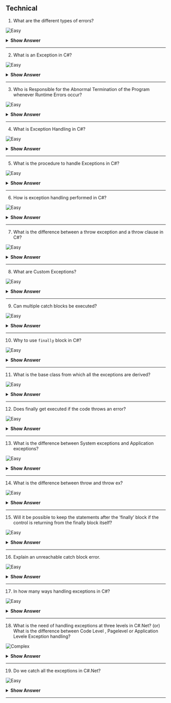 ## Technical

1. What are the different types of errors?

![Easy](https://github.com/revaturelabs/interviewquestions/blob/dev/ComplexityTags/simple%20(2).svg)

<details> <summary> <b> Show Answer </b> </summary>

<blockquote> 

When we write and execute our code in the .NET framework then there is a possibility of two types of error occurrences. They are as follows:

- Compilation Errors
- Runtime Errors

</blockquote> 

</details>

---

2. What is an Exception in C#?

![Easy](https://github.com/revaturelabs/interviewquestions/blob/dev/ComplexityTags/simple%20(2).svg)

<details> <summary> <b> Show Answer </b> </summary>

<blockquote> 

An Exception is a class in C# which is responsible for abnormal termination of the program when runtime errors occur while running the program.  So, these errors (runtime) are very dangerous because whenever the runtime errors occur in the programs, the program gets terminated abnormally on the same line where the error gets occurred without executing the next line of code.

**Note**: Most people are saying Runtime Errors are Exceptions which is not true. Exceptions are classes that are responsible for abnormal termination of the program when runtime errors occur.

</blockquote>

</details>

---

3. Who is Responsible for the Abnormal Termination of the Program whenever Runtime Errors occur?

![Easy](https://github.com/revaturelabs/interviewquestions/blob/dev/ComplexityTags/simple%20(2).svg)

<details> <summary> <b> Show Answer </b> </summary>

<blockquote> 

Objects of Exception classes are responsible for abnormal termination of the program whenever runtime errors occur. These exception classes are predefined under BCL (Base Class Libraries) where a separate class is provided for each and every different type of exception like

- IndexOutOfRangeException
- FormatException
- NullReferenceException 

**Note**: Exception class is the superclass of all Exception classes in C#.

</blockquote>

</details>

---

4. What is Exception Handling in C#?

![Easy](https://github.com/revaturelabs/interviewquestions/blob/dev/ComplexityTags/simple%20(2).svg)

<details> <summary> <b> Show Answer </b> </summary>

<blockquote> 

The process of catching the exception for converting the CLR given exception message to an end-user understandable message and for stopping the abnormal termination of the program whenever runtime errors are occurring is called Exception Handling in C#. Once we handle an exception under a program we will be getting the following advantages:-

- We can stop the Abnormal Termination
- We can perform any corrective action that may resolve the problem.
- Displaying a user-friendly error message, so that the user can resolve the problem provided if it is under his control.

</blockquote>

</details>

---

5. What is the procedure to handle Exceptions in C#?

![Easy](https://github.com/revaturelabs/interviewquestions/blob/dev/ComplexityTags/simple%20(2).svg)

<details> <summary> <b> Show Answer </b> </summary>

<blockquote> 

The Exception Handling in C# is a 4 steps procedure

- Preparing the exception object that is appropriate to the current logical mistake.
- Throwing that exception to the appropriate exception handler.
- Catching that exception.
- Taking necessary actions against that exception.

</blockquote>

</details>

---

6.  How is exception handling performed in C#?

![Easy](https://github.com/revaturelabs/interviewquestions/blob/dev/ComplexityTags/simple%20(2).svg)

<details> <summary> <b> Show Answer </b> </summary>

<blockquote> 

In C#, exception handling helps detect errors in code at runtime. The process is implemented using four different keywords:

`<Try>` identifies blocks of code where exceptions are activated
`<Catch>` catches the exceptions that have been identified by <Try>
`<Finally>` executes a given set of statements depending on whether an exception is thrown out or not
`<Throw>` removes the exception

</blockquote>

</details>

---

7. What is the difference between a throw exception and a throw clause in C#?

![Easy](https://github.com/revaturelabs/interviewquestions/blob/dev/ComplexityTags/simple%20(2).svg)

<details> <summary> <b> Show Answer </b> </summary>

<blockquote> 

The fundamental difference is that throw exceptions overwrite the stack trace, whereas throw clauses retain the stack information. As such, it is much harder to retrieve the original code responsible for throwing the exception with throw exceptions. 

</blockquote>

</details>

---

8. What are Custom Exceptions?

![Easy](https://github.com/revaturelabs/interviewquestions/blob/dev/ComplexityTags/simple%20(2).svg)

<details> <summary> <b> Show Answer </b> </summary>

<blockquote> 

Sometimes there are some errors that need to be handeled as per user requirements. Custom exceptions are used for them and are used defined exceptions.

**Example**

```C#

using System;
class InvalidAgeException : Exception {
    public InvalidAgeException() : base() {}
    public InvalidAgeException(string msg) : base(msg) {}
}
class Person {
    private int age;
    public int Age
    {
        set {
            if ( value &gt;= 19 &amp;&amp; value &lt;= 60 )
                age = value;
            else{
                InvalidAgeException expObj = new InvalidAgeException("The Age input has to be with 19 to 60");
                throw expObj;
                }
            }
        get {
            return age;
            }
    }
}
class Test {
    public static void Main(string []args) {
        Person personObj = new Person();
        Console.Write("Enter the age : ");
        try {
            string ageInput = Console.ReadLine();
            /* convert the string value into int value
            with the help of int.parse() method */
            personObj.Age = int.Parse( ageInput );
            Console.WriteLine("Valid age input");
            }
        catch(InvalidAgeException expObj){
            Console.WriteLine( expObj.Message );
            }
    }
}

```

</blockquote>

</details>

---

9. Can multiple catch blocks be executed?

![Easy](https://github.com/revaturelabs/interviewquestions/blob/dev/ComplexityTags/simple%20(2).svg)

<details> <summary> <b> Show Answer </b> </summary>

<blockquote> 

No, Multiple catch blocks can't be executed. Once the proper catch code executed, the control is transferred to the finally block and then the code that follows the finally block gets executed.

</blockquote>

</details>

---

10. Why to use `finally` block in C#?

![Easy](https://github.com/revaturelabs/interviewquestions/blob/dev/ComplexityTags/simple%20(2).svg)

<details> <summary> <b> Show Answer </b> </summary>

<blockquote> 

`Finally` block will be executed irrespective of exception. So while executing the code in try block when exception is occurred, control is returned to catch block and at last finally block will be executed. So closing connection to database / releasing the file handlers can be kept in finally block.

</blockquote>

</details>

---

11. What is the base class from which all the exceptions are derived?

![Easy](https://github.com/revaturelabs/interviewquestions/blob/dev/ComplexityTags/simple%20(2).svg)

<details> <summary> <b> Show Answer </b> </summary>

<blockquote> 

`System.Exception`

</blockquote>

</details>

---
 

12. Does finally get executed if the code throws an error?

![Easy](https://github.com/revaturelabs/interviewquestions/blob/dev/ComplexityTags/simple%20(2).svg)

<details> <summary> <b> Show Answer </b> </summary>

<blockquote> 

Yes, Finally block will get executed always.
 
</blockquote>

</details>

---

13. What is the difference between System exceptions and Application exceptions?

![Easy](https://github.com/revaturelabs/interviewquestions/blob/dev/ComplexityTags/simple%20(2).svg)

<details> <summary> <b> Show Answer </b> </summary>

<blockquote> 

- System exceptions are derive directly from a base class `System.SystemException`. A System level Exception is normally thrown when a nonrecoverable error has occurred.
- Application exceptions can be user defined exceptions thrown by the applications. If you are designing an application that needs to create its own exceptions class, you are advised to derive custom exceptions from the `System.ApplicationException` class. It is typically thrown when a recoverable error has occurred.
 
</blockquote>

</details>

---

14. What is the difference between throw and throw ex?

![Easy](https://github.com/revaturelabs/interviewquestions/blob/dev/ComplexityTags/simple%20(2).svg)

<details> <summary> <b> Show Answer </b> </summary>

<blockquote> 

throw statement preserves original error stack information but in throw ex, stack error of exception will be replaced with a stack trace starting with rethrow point.

</blockquote>

</details>

---

15. Will it be possible to keep the statements after the ‘finally’ block if the control is returning from the finally block itself?

![Easy](https://github.com/revaturelabs/interviewquestions/blob/dev/ComplexityTags/simple%20(2).svg)

<details> <summary> <b> Show Answer </b> </summary>

<blockquote> 

This will result in an unreachable catch block error. This is because the control will be returning from the `finally` block itself. The compiler will fail to execute the code after the line with the exception. That is why the execution will show an unreachable code error. 

</blockquote>

</details>

---

16. Explain an unreachable catch block error.

![Easy](https://github.com/revaturelabs/interviewquestions/blob/dev/ComplexityTags/simple%20(2).svg)

<details> <summary> <b> Show Answer </b> </summary>

<blockquote> 

In the case of multiple catch blocks, the order in which catch blocks are placed is from the most specific to the most general ones. That is, the sub classes of an exception should come first, and then the super classes will follow. In case that the super classes are kept first, followed by the sub classes after it, the compiler will show an unreachable catch block error.

</blockquote>

</details>

---

17. In how many ways handling exceptions in C#?

![Easy](https://github.com/revaturelabs/interviewquestions/blob/dev/ComplexityTags/simple%20(2).svg)

<details> <summary> <b> Show Answer </b> </summary>

<blockquote> 

Three ways we are handling the exceptions 

- Application Level
- Page Level
- Code Level

In addition to above IIS custom handlers.

</blockquote>

</details>

---

18. What is the need of handling exceptions at three levels in C#.Net?
(or)
What is the difference between Code Level , Pagelevel or Application Levele Exception handling?

![Complex](https://github.com/revaturelabs/interviewquestions/blob/dev/ComplexityTags/Complex%20(2).svg)

<details> <summary> <b> Show Answer </b> </summary>

<blockquote>

**Code Level**: Using try , catch and finally blocks handling the exceptions 

```C#

try
{
    //block of code
}
catch (Exception e)
{
    
}
finally
{
  
}
```

**Page Level**:

- Here also we have try , catch and finally blcoks  but these blocks are optional.
- We need to add below event in page.

```C#

void Application_Error(object sender, EventArgs e)
{
    Exception exc = Server.GetLastError();
    _________________
    _________________
}
```

- If exception not handling at code level , it will come to above page level

**Application Level**:

- Here also we have try , catch and finally blcoks  

- This kind of Exceptions will handled in two ways

  - Using WebConfig file.
  - Using Global.asax file.

- **Using WebConfig file**:

```C#

<system.web>
    <customErrors mode="On" defaultRedirect="Page URL">
      <error statusCode="500" redirect="Page URL"/>
    </customErrors>
  </system.web>
```

- **Using Global.asax file**:

- Needs to place below handler in  `Global.asax` file

```C#

void Application_Error(object sender, EventArgs e)
{
    Exception exc = Server.GetLastError();
    _________________
    _________________
}
```

- If exception not handling at code level and page level then it will come to application level.

</blockquote>

</details>

---

19. Do we catch all the exceptions in C#.Net?

![Easy](https://github.com/revaturelabs/interviewquestions/blob/dev/ComplexityTags/simple%20(2).svg)

<details> <summary> <b> Show Answer </b> </summary>

<blockquote> 

Some uncatchable exceptios exist in C#.Net.

**Examples** : OutOfMemoryException and StackOverflowException etc..

</blockquote>

</details>

---
